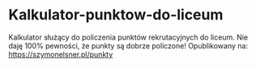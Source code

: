 # Kalkulator-punktow-do-liceum
Kalkulator służący do policzenia punktów rekrutacyjnych do liceum. Nie daję 100% pewności, że punkty są dobrze policzone! Opublikowany na: https://szymonelsner.pl/punkty
